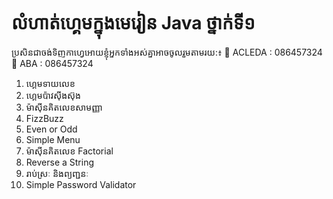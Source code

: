 # លំហាត់ហ្គេមក្នុងមេរៀន Java ថ្នាក់ទី១
ប្រសិនជាចង់ទិញកាហ្វេអោយខ្ញុំអ្នកទាំងអស់គ្នាអាចចូលរួមតាមរយ:៖
🏦 ACLEDA : 086457324 
🏦 ABA    : 086457324

1. ហ្គេមទាយលេខ
2. ហ្គេមប៉ាវស៊ីងស៊ុង
3. ម៉ាស៊ីនគិតលេខសាមញ្ញា
4. FizzBuzz
5. Even or Odd
6. Simple Menu
7. ម៉ាស៊ីនគិតលេខ Factorial
8. Reverse a String
9. រាប់ស្រៈ និងព្យញ្ជនៈ
10. Simple Password Validator

